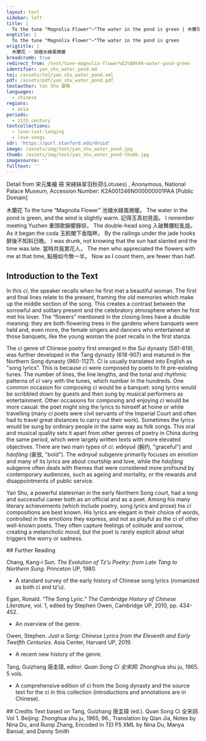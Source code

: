 ```yaml
---
layout: text
sidebar: left
title: |
  To the tune "Magnolia Flower"—"The water in the pond is green | 木蘭花 · 池塘水綠風微暖
engtitle: |
  To the tune "Magnolia Flower"—"The water in the pond is green
origtitle: |
  木蘭花 · 池塘水綠風微暖
breadcrumb: true
redirect_from: /text/tune-magnolia-flower%E2%80%94-water-pond-green
identifier: yan_shu_water_pond.md
tei: /assets/tei/yan_shu_water_pond.xml
pdf: /assets/pdf/yan_shu_water_pond.pdf
textauthor: Yan Shu 晏殊
languages:
  - chinese
regions:
  - asia
periods:
  - 11th_century
textcollections:
  - love-lust-longing
  - love-songs
sdr: 'https://purl.stanford.edu/druid'
image: /assets/img/text/yan_shu_water_pond.jpg
thumb: /assets/img/text/yan_shu_water_pond-thumb.jpg
imagesource: ''
fulltext: ''
---
```

 Detail from 宋元集繪 冊 宋緙絲翠羽秋荷(Lotuses) , Anonymous,  National Palace Museum, Accession Number: K2A001246N000000001PAA [Public Domain]

 木蘭花 To the tune “Magnolia Flower” 池塘水綠風微暖。 The water in the pond is green, and the wind is slightly warm. 記得玉真初見面。  I remember meeting Yuzhen 重頭歌韻響錚琮， The double-head song 入破舞腰紅亂旋。 As it began the coda 玉鉤闌下香階畔。 By the railings under the jade hooks 醉後不知斜日晚。 I was drunk, not knowing that the sun had slanted and the time was late. 當時共我賞花人， The men who appreciated the flowers with me at that time, 點檢如今無一半。 Now as I count them, are fewer than half. 
 
## Introduction to the Text 
<p>In this <em>ci</em>, the speaker recalls when he first met a beautiful woman. The first and final lines relate to the present, framing the old memories which make up the middle section of the song. This creates a contrast between the sorrowful and solitary present and the celebratory atmosphere when he first met his lover. The “flowers” mentioned in the closing lines have a double meaning: they are both flowering trees in the gardens where banquets were held and, even more, the female singers and dancers who entertained at those banquets, like the young woman the poet recalls in the first stanza.</p> <p>The <em>ci</em> genre of Chinese poetry first emerged in the Sui dynasty (581-619), was further developed in the Tang dynasty (618-907) and matured in the Northern Song dynasty (960-1127). <em>Ci</em> is usually translated into English as "song lyrics". This is because <em>ci</em> were composed by poets to fit pre-existing tunes. The number of lines, the line lengths, and the tonal and rhythmic patterns of <em>ci</em> vary with the tunes, which number in the hundreds. One common occasion for composing <em>ci</em> would be a banquet: song lyrics would be scribbled down by guests and then sung by musical performers as entertainment. Other occasions for composing and enjoying <em>ci</em> would be more casual: the poet might sing the lyrics to himself at home or while travelling (many <em>ci</em> poets were civil servants of the Imperial Court and often had to travel great distances to carry out their work). Sometimes the lyrics would be sung by ordinary people in the same way as folk songs. This oral and musical quality sets it apart from other genres of poetry in China during the same period, which were largely written texts with more elevated objectives. There are two main types of <em>ci</em>: <em>wǎnyuē</em> (婉约, "graceful") and <em>háofàng</em> (豪放, "bold"). The <em>wǎnyuē</em> subgenre primarily focuses on emotion and many of its lyrics are about courtship and love, while the<em> háofàng</em> subgenre often deals with themes that were considered more profound by contemporary audiences, such as ageing and mortality, or the rewards and disappointments of public service.</p> <p>Yan Shu, a powerful statesman in the early Northern Song court, had a long and successful career both as an official and as a poet. Among his many literary achievements (which include poetry, song lyrics and prose) his <em>ci</em> compositions are best known. His lyrics are elegant in their choice of words, controlled in the emotions they express, and not as playful as the ci of other well-known poets. They often capture feelings of solitude and sorrow, creating a melancholic mood, but the poet is rarely explicit about what triggers the worry or sadness.</p>
## Further Reading 
<p>Chang, Kang-i Sun. <em>The Evolution of Tz’u Poetry: from Late Tang to Northern Sung</em>. Princeton UP, 1980.</p> <ul> <li>A standard survey of the early history of Chinese song lyrics (romanized as both ci and tz’u).</li> </ul> <p>Egan, Ronald. “The Song Lyric.” <em>The Cambridge History of Chinese Literature</em>, vol. 1, edited by Stephen Owen, Cambridge UP, 2010, pp. 434-452.</p> <ul> <li>An overview of the genre.</li> </ul> <p>Owen, Stephen. <em>Just a Song: Chinese Lyrics from the Eleventh and Early Twelfth Centuries</em>. Asia Center, Harvard UP, 2019.</p> <ul> <li>A recent new history of the genre.</li> </ul> <p>Tang, Guizhang 唐圭璋, editor. <em>Quan Song Ci 全宋詞</em>. Zhonghua shu ju, 1965. 5 vols.</p> <ul> <li>A comprehensive edition of ci from the Song dynasty and the source text for the ci in this collection (introductions and annotations are in Chinese).</li> </ul>
## Credits
Text based on Tang, Guizhang 唐圭璋 (ed.). Quan Song Ci 全宋詞. Vol 1. Beijing: Zhonghua shu ju, 1965, 96., Translation by Qian Jia, Notes by Nina Du,  and Runqi Zhang, Encoded in TEI P5 XML by Nina Du, Manya Bansal,  and Danny Smith
